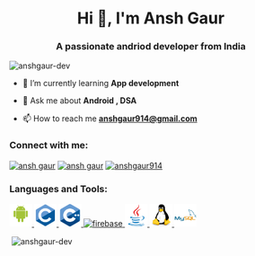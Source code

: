 <h1 align="center">Hi 👋, I'm Ansh Gaur</h1>
<h3 align="center">A passionate andriod developer from India</h3>

<p align="left"> <img src="https://komarev.com/ghpvc/?username=anshgaur-dev&label=Profile%20views&color=0e75b6&style=flat" alt="anshgaur-dev" /> </p>

- 🌱 I’m currently learning **App development**

- 💬 Ask me about **Android , DSA**

- 📫 How to reach me **anshgaur914@gmail.com**

<h3 align="left">Connect with me:</h3>
<p align="left">
<a href="https://linkedin.com/in/ansh gaur" target="blank"><img align="center" src="https://raw.githubusercontent.com/rahuldkjain/github-profile-readme-generator/master/src/images/icons/Social/linked-in-alt.svg" alt="ansh gaur" height="30" width="40" /></a>
<a href="https://stackoverflow.com/users/ansh gaur" target="blank"><img align="center" src="https://raw.githubusercontent.com/rahuldkjain/github-profile-readme-generator/master/src/images/icons/Social/stack-overflow.svg" alt="ansh gaur" height="30" width="40" /></a>
<a href="https://www.codechef.com/users/anshgaur914" target="blank"><img align="center" src="https://cdn.jsdelivr.net/npm/simple-icons@3.1.0/icons/codechef.svg" alt="anshgaur914" height="30" width="40" /></a>
</p>

<h3 align="left">Languages and Tools:</h3>
<p align="left"> <a href="https://developer.android.com" target="_blank" rel="noreferrer"> <img src="https://raw.githubusercontent.com/devicons/devicon/master/icons/android/android-original-wordmark.svg" alt="android" width="40" height="40"/> </a> <a href="https://www.cprogramming.com/" target="_blank" rel="noreferrer"> <img src="https://raw.githubusercontent.com/devicons/devicon/master/icons/c/c-original.svg" alt="c" width="40" height="40"/> </a> <a href="https://www.w3schools.com/cpp/" target="_blank" rel="noreferrer"> <img src="https://raw.githubusercontent.com/devicons/devicon/master/icons/cplusplus/cplusplus-original.svg" alt="cplusplus" width="40" height="40"/> </a> <a href="https://firebase.google.com/" target="_blank" rel="noreferrer"> <img src="https://www.vectorlogo.zone/logos/firebase/firebase-icon.svg" alt="firebase" width="40" height="40"/> </a> <a href="https://www.java.com" target="_blank" rel="noreferrer"> <img src="https://raw.githubusercontent.com/devicons/devicon/master/icons/java/java-original.svg" alt="java" width="40" height="40"/> </a> <a href="https://www.linux.org/" target="_blank" rel="noreferrer"> <img src="https://raw.githubusercontent.com/devicons/devicon/master/icons/linux/linux-original.svg" alt="linux" width="40" height="40"/> </a> <a href="https://www.mysql.com/" target="_blank" rel="noreferrer"> <img src="https://raw.githubusercontent.com/devicons/devicon/master/icons/mysql/mysql-original-wordmark.svg" alt="mysql" width="40" height="40"/> </a> </p>

<p>&nbsp;<img align="center" src="https://github-readme-stats.vercel.app/api?username=anshgaur-dev&show_icons=true&locale=en" alt="anshgaur-dev" /></p>
